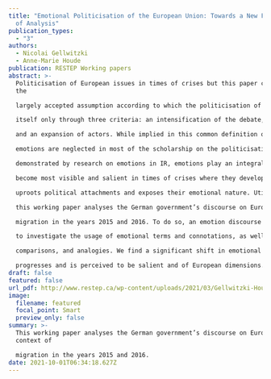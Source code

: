 ```yaml
---
title: "Emotional Politicisation of the European Union: Towards a New Framework
  of Analysis"
publication_types:
  - "3"
authors:
  - Nicolai Gellwitzki
  - Anne-Marie Houde
publication: RESTEP Working papers
abstract: >-
  Politicisation of European issues in times of crises but this paper challenges
  the

  largely accepted assumption according to which the politicisation of these crises manifests

  itself only through three criteria: an intensification of the debate, a polarisation of opinion

  and an expansion of actors. While implied in this common definition of politicisation,

  emotions are neglected in most of the scholarship on the politicisation of Europe. As

  demonstrated by research on emotions in IR, emotions play an integral role in politics, and

  become most visible and salient in times of crises where they develop a disruptive force that

  uproots political attachments and exposes their emotional nature. Utilising these insights,

  this working paper analyses the German government’s discourse on Europe in the context of

  migration in the years 2015 and 2016. To do so, an emotion discourse analysis is employed

  to investigate the usage of emotional terms and connotations, as well as metaphors,

  comparisons, and analogies. We find a significant shift in emotional vocabulary as the crisis

  progresses and is perceived to be salient and of European dimensions.
draft: false
featured: false
url_pdf: http://www.restep.ca/wp-content/uploads/2021/03/Gellwitzki-Houde-Working-Paper-FINALE.pdf
image:
  filename: featured
  focal_point: Smart
  preview_only: false
summary: >-
  This working paper analyses the German government’s discourse on Europe in the
  context of

  migration in the years 2015 and 2016.
date: 2021-10-01T06:34:18.627Z
---
```

